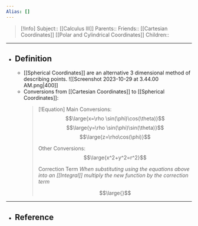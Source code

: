 ```yaml
---
Alias: []
---
```

> [!Info]
> Subject:: [[Calculus III]]
> Parents:: 
> Friends:: [[Cartesian Coordinates]] [[Polar and Cylindrical Coordinates]]
> Children:: 
---
- ## Definition
	- [[Spherical Coordinates]] are an alternative 3 dimensional method of describing points.
	  ![[Screenshot 2023-10-29 at 3.44.00 AM.png|400]]
	- Conversions from [[Cartesian Coordinates]] to [[Spherical Coordinates]]:
	  > [!Equation]
	  > Main Conversions:
	  > $$\large{x=\rho \sin(\phi)\cos(\theta)}$$
	  > $$\large{y=\rho \sin(\phi)\sin(\theta)}$$
	  > $$\large{z=\rho\cos(\phi)}$$
	  > 
	  > Other Conversions:
	  > $$\large{x^2+y^2=r^2}$$
	  > 
	  > Correction Term
	  > *When substituting using the equations above into an [[Integral]] multiply the new function by the correction term*
	  > 
	  > $$\large{}$$
---
- ## Reference